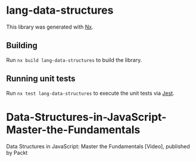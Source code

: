 # lang-data-structures

This library was generated with [Nx](https://nx.dev).

## Building

Run `nx build lang-data-structures` to build the library.

## Running unit tests

Run `nx test lang-data-structures` to execute the unit tests via [Jest](https://jestjs.io).

# Data-Structures-in-JavaScript-Master-the-Fundamentals
Data Structures in JavaScript: Master the Fundamentals [Video], published by Packt

